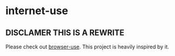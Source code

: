 # internet-use

## DISCLAMER THIS IS A REWRITE
Please check out [browser-use](https://github.com/browser-use/browser-use). This project is heavily inspired by it.


